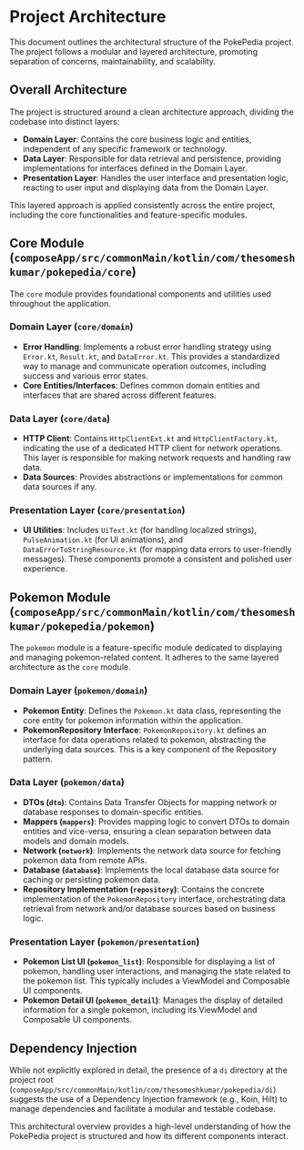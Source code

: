 # Project Architecture

This document outlines the architectural structure of the PokePedia project. The project follows a modular and layered architecture, promoting separation of concerns, maintainability, and scalability.

## Overall Architecture

The project is structured around a clean architecture approach, dividing the codebase into distinct layers:

*   **Domain Layer**: Contains the core business logic and entities, independent of any specific framework or technology.
*   **Data Layer**: Responsible for data retrieval and persistence, providing implementations for interfaces defined in the Domain Layer.
*   **Presentation Layer**: Handles the user interface and presentation logic, reacting to user input and displaying data from the Domain Layer.

This layered approach is applied consistently across the entire project, including the core functionalities and feature-specific modules.

## Core Module (`composeApp/src/commonMain/kotlin/com/thesomeshkumar/pokepedia/core`)

The `core` module provides foundational components and utilities used throughout the application.

### Domain Layer (`core/domain`)

*   **Error Handling**: Implements a robust error handling strategy using `Error.kt`, `Result.kt`, and `DataError.kt`. This provides a standardized way to manage and communicate operation outcomes, including success and various error states.
*   **Core Entities/Interfaces**: Defines common domain entities and interfaces that are shared across different features.

### Data Layer (`core/data`)

*   **HTTP Client**: Contains `HttpClientExt.kt` and `HttpClientFactory.kt`, indicating the use of a dedicated HTTP client for network operations. This layer is responsible for making network requests and handling raw data.
*   **Data Sources**: Provides abstractions or implementations for common data sources if any.

### Presentation Layer (`core/presentation`)

*   **UI Utilities**: Includes `UiText.kt` (for handling localized strings), `PulseAnimation.kt` (for UI animations), and `DataErrorToStringResource.kt` (for mapping data errors to user-friendly messages). These components promote a consistent and polished user experience.

## Pokemon Module (`composeApp/src/commonMain/kotlin/com/thesomeshkumar/pokepedia/pokemon`)

The `pokemon` module is a feature-specific module dedicated to displaying and managing pokemon-related content. It adheres to the same layered architecture as the `core` module.

### Domain Layer (`pokemon/domain`)

*   **Pokemon Entity**: Defines the `Pokemon.kt` data class, representing the core entity for pokemon information within the application.
*   **PokemonRepository Interface**: `PokemonRepository.kt` defines an interface for data operations related to pokemon, abstracting the underlying data sources. This is a key component of the Repository pattern.

### Data Layer (`pokemon/data`)

*   **DTOs (`dto`)**: Contains Data Transfer Objects for mapping network or database responses to domain-specific entities.
*   **Mappers (`mappers`)**: Provides mapping logic to convert DTOs to domain entities and vice-versa, ensuring a clean separation between data models and domain models.
*   **Network (`network`)**: Implements the network data source for fetching pokemon data from remote APIs.
*   **Database (`database`)**: Implements the local database data source for caching or persisting pokemon data.
*   **Repository Implementation (`repository`)**: Contains the concrete implementation of the `PokemonRepository` interface, orchestrating data retrieval from network and/or database sources based on business logic.

### Presentation Layer (`pokemon/presentation`)

*   **Pokemon List UI (`pokemon_list`)**: Responsible for displaying a list of pokemon, handling user interactions, and managing the state related to the pokemon list. This typically includes a ViewModel and Composable UI components.
*   **Pokemon Detail UI (`pokemon_detail`)**: Manages the display of detailed information for a single pokemon, including its ViewModel and Composable UI components.

## Dependency Injection

While not explicitly explored in detail, the presence of a `di` directory at the project root (`composeApp/src/commonMain/kotlin/com/thesomeshkumar/pokepedia/di`) suggests the use of a Dependency Injection framework (e.g., Koin, Hilt) to manage dependencies and facilitate a modular and testable codebase.

This architectural overview provides a high-level understanding of how the PokePedia project is structured and how its different components interact.
